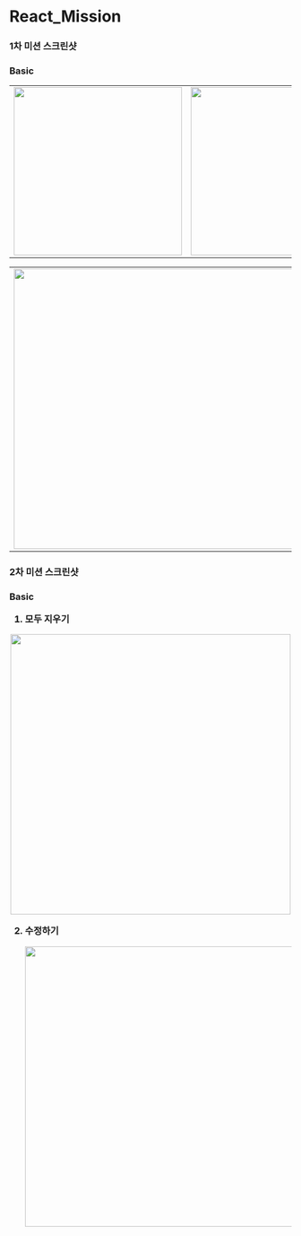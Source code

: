 # React_Mission

<h3>1차 미션 스크린샷<h3>
  
   Basic
   
  <table>
  <tr>
    <td align="center">
        <img
          src="https://user-images.githubusercontent.com/83581867/155149190-5deabded-982f-44f1-918e-34307fbf6f31.png"
          width="300px;"
          alt=""
        />
    </td>
     <td align="center">
        <img
          src="https://user-images.githubusercontent.com/83581867/155149418-958e3885-6e52-4c05-84b6-69290401353b.png"
          width="300px;"
          alt=""
        />
  </tr>
</table>


<table>
  <tr>
    <td align="center">
        <img
          src="https://user-images.githubusercontent.com/83581867/155151241-fac5d705-bec0-4c31-bbc3-510995b86050.png"
          width="500px;"
          alt=""
        />
    </td>
     <td align="center">
        <img
          src="https://user-images.githubusercontent.com/83581867/155151304-61d803f5-1af6-43cb-b9f3-56106b46a350.png"
          width="500px;"
          alt=""
        />
  </tr>
</table>
   
<h3>2차 미션 스크린샷<h3>
   
Basic
   
1. 모두 지우기
  
  <div align="center">
      <img
         src="https://user-images.githubusercontent.com/83581867/157254088-a1e2522e-3e0d-4283-a8a7-552a84ea8e56.gif"
         width="500px;"
         alt=""
       />
  </div>
  
  
2. 수정하기
  
   <div align="center">
      <img
         src="https://user-images.githubusercontent.com/83581867/157254694-337f0bbe-1b36-46e9-8e07-a4179b19cf4a.gif"
         width="500px;"
         alt=""
       />
  </div>  
  

